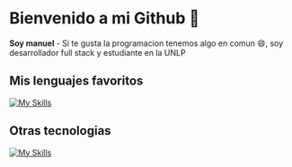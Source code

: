 # Bienvenido a mi Github 👋
**Soy manuel** - Si te gusta la programacion tenemos algo en comun 😄, soy desarrollador full stack y estudiante en la UNLP 

## Mis lenguajes favoritos

[![My Skills](https://skillicons.dev/icons?i=php,java,mysql,js,html,css,react,py,bash&perline=4)](https://skillicons.dev)

## Otras tecnologias

[![My Skills](https://skillicons.dev/icons?i=flask,git,idea,instagram,jquery,laravel,linkedin,nodejs,npm&perline=10)](https://skillicons.dev)



<!--
**coriawork/coriawork** is a ✨ _special_ ✨ repository because its `README.md` (this file) appears on your GitHub profile.

Here are some ideas to get you started:

- 🔭 I’m currently working on ...
- 🌱 I’m currently learning ...
- 👯 I’m looking to collaborate on ...
- 🤔 I’m looking for help with ...
- 💬 Ask me about ...
- 📫 How to reach me: ...
- 😄 Pronouns: ...
- ⚡ Fun fact: ...
-->
